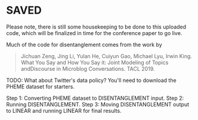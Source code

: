 # SAVED

Please note, there is still some housekeeping to be done to this uploaded code, which will be finalized in time for the conference paper to go live.

Much of the code for disentanglement comes from the work by
> Jichuan Zeng, Jing Li, Yulan He, Cuiyun Gao, Michael Lyu, Irwin King. What You Say and How You Say it: Joint Modeling of Topics andDiscourse in Microblog Conversations. TACL 2019.

TODO: What about Twitter's data policy?
You'll need to download the PHEME dataset for starters.

Step 1: Converting PHEME dataset to DISENTANGLEMENT input.
Step 2: Running DISENTANGLEMENT.
Step 3: Moving DISENTANGLEMENT output to LINEAR and running LINEAR for final results.
